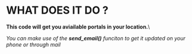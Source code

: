 # WHAT DOES IT DO ?

**This code will get you aviailable portals in your location.**\  

 _You can make use of the **send_email()** funciton to get it updated on your phone or through mail_
